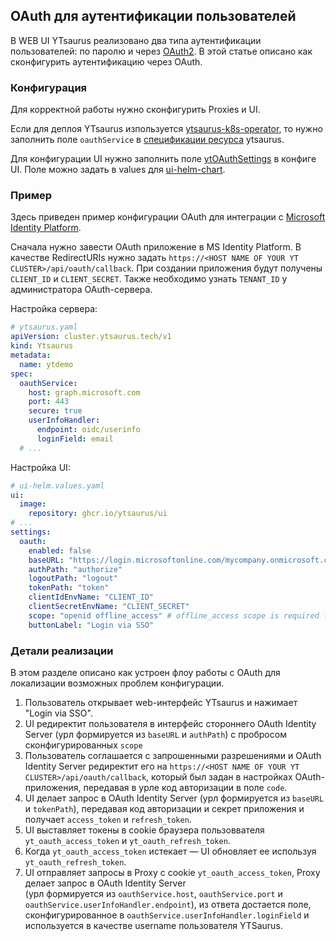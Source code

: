 ## OAuth для аутентификации пользователей
В WEB UI YTsaurus реализовано два типа аутентификации пользователей: по паролю и через [OAuth2](https://oauth.net/2/).
В этой статье описано как сконфигурить аутентификацию через OAuth.

### Конфигурация
Для корректной работы нужно сконфигурить Proxies и UI.

Если для деплоя YTsaurus изпользуется [ytsaurus-k8s-operator](https://github.com/ytsaurus/ytsaurus-k8s-operator), то
нужно заполнить поле `oauthService` в [спецификации ресурса](https://github.com/ytsaurus/ytsaurus-k8s-operator/blob/main/docs/api.md#ytsaurusspec) 
ytsaurus. 

Для конфигурации UI нужно заполнить поле [ytOAuthSettings](https://github.com/ytsaurus/ytsaurus-ui/blob/main/packages/ui/docs/configuration.md#oauth) 
в конфиге UI. Поле можно задать в values для [ui-helm-chart](https://github.com/ytsaurus/ytsaurus-ui/blob/main/packages/ui-helm-chart/values.yaml#L80-L89).

### Пример
Здесь приведен пример конфигурации OAuth для интеграции с [Microsoft Identity Platform](https://learn.microsoft.com/en-us/entra/identity-platform/v2-oauth2-auth-code-flow).

Сначала нужно завести OAuth приложение в MS Identity Platform. 
В качестве RedirectURIs нужно задать `https://<HOST NAME OF YOUR YT CLUSTER>/api/oauth/callback`.
При создании приложения будут получены `CLIENT_ID` и `CLIENT_SECRET`.
Также необходимо узнать `TENANT_ID` у администратора OAuth-сервера.

Настройка сервера:
```yaml
# ytsaurus.yaml
apiVersion: cluster.ytsaurus.tech/v1
kind: Ytsaurus
metadata:
  name: ytdemo
spec:
  oauthService:
    host: graph.microsoft.com
    port: 443
    secure: true
    userInfoHandler:
      endpoint: oidc/userinfo
      loginField: email
  # ...
```

Настройка UI:
```yaml
# ui-helm.values.yaml
ui:
  image:
    repository: ghcr.io/ytsaurus/ui
# ...
settings:
  oauth:
    enabled: false
    baseURL: "https://login.microsoftonline.com/mycompany.onmicrosoft.com/oauth2/v2.0/" # mycompany.onmicrosoft.com is a tenant ID example
    authPath: "authorize"
    logoutPath: "logout"
    tokenPath: "token"
    clientIdEnvName: "CLIENT_ID"
    clientSecretEnvName: "CLIENT_SECRET"
    scope: "openid offline_access" # offline_access scope is required for api to respond with refresh_token
    buttonLabel: "Login via SSO"
```

### Детали реализации
В этом разделе описано как устроен флоу работы с OAuth для локализации возможных проблем конфигурации.

1. Пользователь открывает web-интерфейс YTsaurus и нажимает "Login via SSO".
2. UI редиректит пользователя в интерфейс стороннего OAuth Identity Server (урл формируется из `baseURL` и `authPath`) 
с пробросом сконфигурированных `scope`
3. Пользователь соглашается с запрошенными разрешениями и OAuth Identity Server редиректит его на 
`https://<HOST NAME OF YOUR YT CLUSTER>/api/oauth/callback`, который был задан в настройках OAuth-приложения, 
передавая в урле код авторизации в поле `code`.
4. UI делает запрос в OAuth Identity Server (урл формируется из `baseURL` и `tokenPath`), передавая код авторизации 
и секрет приложения и получает `access_token` и `refresh_token`.
5. UI выставляет токены в cookie браузера пользоввателя `yt_oauth_access_token` и `yt_oauth_refresh_token`.
6. Когда `yt_oauth_access_token` истекает — UI обновляет ее используя `yt_oauth_refresh_token`.
7. UI отправляет запросы в Proxy с cookie `yt_oauth_access_token`, Proxy делает запрос в OAuth Identity Server  
(урл формируется из `oauthService.host`, `oauthService.port` и `oauthService.userInfoHandler.endpoint`), из ответа 
достается поле, сконфигурированное в `oauthService.userInfoHandler.loginField` и используется в качестве username 
пользователя YTSaurus. 
